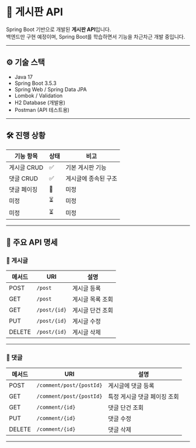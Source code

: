 # 📘 게시판 API

Spring Boot 기반으로 개발된 **게시판 API**입니다.  
백엔드만 구현 예정이며, Spring Boot를 학습하면서 기능을 차근차근 개발 중입니다.

---

## ⚙️ 기술 스택

- Java 17
- Spring Boot 3.5.3
- Spring Web / Spring Data JPA
- Lombok / Validation
- H2 Database (개발용)
- Postman (API 테스트용)

---

## 🛠️ 진행 상황

| 기능 항목 | 상태 | 비고 |
|-----------|------|------|
| 게시글 CRUD | ✅ | 기본 게시판 기능 |
| 댓글 CRUD | ✅ | 게시글에 종속된 구조 |
| 댓글 페이징 | 🔄 | 미정 |
| 미정 | ⏳ | 미정 |
| 미정 | ⏳ | 미정 |

---

## 🔗 주요 API 명세

### 📄 게시글

| 메서드 | URI            | 설명             |
|--------|----------------|------------------|
| POST   | `/post`        | 게시글 등록      |
| GET    | `/post`        | 게시글 목록 조회 |
| GET    | `/post/{id}`   | 게시글 단건 조회 |
| PUT    | `/post/{id}`   | 게시글 수정      |
| DELETE | `/post/{id}`   | 게시글 삭제      |

---

### 💬 댓글

| 메서드 | URI                      | 설명                         |
|--------|--------------------------|------------------------------|
| POST   | `/comment/post/{postId}` | 게시글에 댓글 등록           |
| GET    | `/comment/post/{postId}` | 특정 게시글 댓글 페이징 조회 |
| GET    | `/comment/{id}`          | 댓글 단건 조회               |
| PUT    | `/comment/{id}`          | 댓글 수정                    |
| DELETE | `/comment/{id}`          | 댓글 삭제                    |

---
